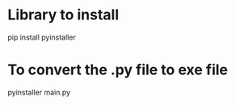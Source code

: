 # Library to install 
pip install pyinstaller

# To convert the .py file to exe file
pyinstaller main.py
